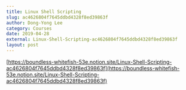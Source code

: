```yaml
---
title: Linux Shell Scripting
slug: ac4626804f7645ddbd4328f8ed39863f
author: Dong-Yong Lee
category: Courses
date: 2019-04-28
external: Linux-Shell-Scripting-ac4626804f7645ddbd4328f8ed39863f
layout: post
---
```


[https://boundless-whitefish-53e.notion.site/Linux-Shell-Scripting-ac4626804f7645ddbd4328f8ed39863f](https://boundless-whitefish-53e.notion.site/Linux-Shell-Scripting-ac4626804f7645ddbd4328f8ed39863f)